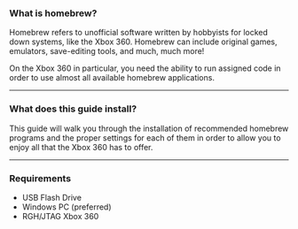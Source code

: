 ### What is homebrew?

Homebrew refers to unofficial software written by hobbyists for locked down systems, 
like the Xbox 360. Homebrew can include original games, emulators, save-editing tools, and much, much more!

On the Xbox 360 in particular, you need the ability to run assigned code in order to use almost all available 
homebrew applications.

---

### What does this guide install?

This guide will walk you through the installation of recommended homebrew programs and the proper settings for each of 
them in order to allow you to enjoy all that the Xbox 360 has to offer.

---

### Requirements

* USB Flash Drive
* Windows PC (preferred)
* RGH/JTAG Xbox 360



